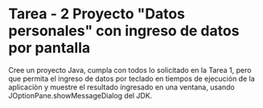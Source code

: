 # Tarea - 2 Proyecto "Datos personales" con ingreso de datos por pantalla

Cree un proyecto Java, cumpla con todos lo solicitado en la Tarea 1, pero que permita el
ingreso de datos por teclado en tiempos de ejecución de la aplicaciòn y muestre el resultado
ingresado en una ventana, usando JOptionPane.showMessageDialog del JDK.
